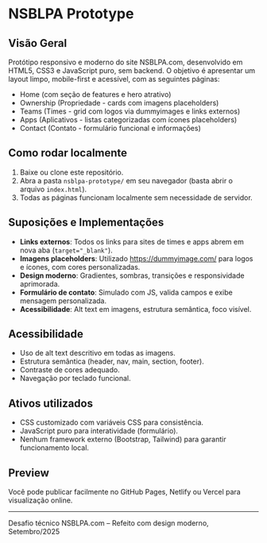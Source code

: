 # NSBLPA Prototype

## Visão Geral
Protótipo responsivo e moderno do site NSBLPA.com, desenvolvido em HTML5, CSS3 e JavaScript puro, sem backend. O objetivo é apresentar um layout limpo, mobile-first e acessível, com as seguintes páginas:

- Home (com seção de features e hero atrativo)
- Ownership (Propriedade - cards com imagens placeholders)
- Teams (Times - grid com logos via dummyimages e links externos)
- Apps (Aplicativos - listas categorizadas com ícones placeholders)
- Contact (Contato - formulário funcional e informações)

## Como rodar localmente
1. Baixe ou clone este repositório.
2. Abra a pasta `nsblpa-prototype/` em seu navegador (basta abrir o arquivo `index.html`).
3. Todas as páginas funcionam localmente sem necessidade de servidor.

## Suposições e Implementações
- **Links externos**: Todos os links para sites de times e apps abrem em nova aba (`target="_blank"`).
- **Imagens placeholders**: Utilizado https://dummyimage.com/ para logos e ícones, com cores personalizadas.
- **Design moderno**: Gradientes, sombras, transições e responsividade aprimorada.
- **Formulário de contato**: Simulado com JS, valida campos e exibe mensagem personalizada.
- **Acessibilidade**: Alt text em imagens, estrutura semântica, foco visível.

## Acessibilidade
- Uso de alt text descritivo em todas as imagens.
- Estrutura semântica (header, nav, main, section, footer).
- Contraste de cores adequado.
- Navegação por teclado funcional.

## Ativos utilizados
- CSS customizado com variáveis CSS para consistência.
- JavaScript puro para interatividade (formulário).
- Nenhum framework externo (Bootstrap, Tailwind) para garantir funcionamento local.

## Preview
Você pode publicar facilmente no GitHub Pages, Netlify ou Vercel para visualização online.

---
Desafio técnico NSBLPA.com – Refeito com design moderno, Setembro/2025
